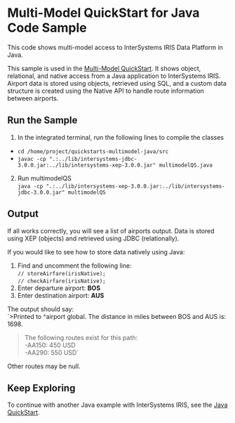 # Multi-Model QuickStart for Java Code Sample

This code shows multi-model access to InterSystems IRIS Data Platform in Java.

This sample is used in the [Multi-Model QuickStart](https://learning.intersystems.com/course/view.php?name=Multimodel). 
It shows object, relational, and native access from a Java application to InterSystems IRIS. Airport data is stored using objects, retrieved using SQL, and a custom data structure is created using the Native API to handle route information between airports.

## Run the Sample

1. In the integrated terminal, run the following lines to compile the classes  
* `cd /home/project/quickstarts-multimodel-java/src`  
* `javac -cp ".:../lib/intersystems-jdbc-3.0.0.jar:../lib/intersystems-xep-3.0.0.jar" multimodelQS.java`  
2. Run multimodelQS  
`java -cp ".:../lib/intersystems-xep-3.0.0.jar:../lib/intersystems-jdbc-3.0.0.jar" multimodelQS`  

## Output

If all works correctly, you will see a list of airports output. Data is stored using XEP (objects) and retrieved using JDBC (relationally).  

If you would like to see how to store data natively using Java:
1. Find and uncomment the following line:  
`// storeAirfare(irisNative);`  
`// checkAirfare(irisNative);`  
2. Enter departure airport: **BOS**
3. Enter destination airport: **AUS**

The output should say:  
`>Printed to ^airport global. The distance in miles between BOS and AUS is: 1698.  
>The following routes exist for this path:  
>  -AA150: 450 USD  
>  -AA290: 550 USD`

Other routes may be null.

## Keep Exploring

To continue with another Java example with InterSystems IRIS, see the [Java QuickStart](https://learning.intersystems.com/course/view.php?name=Java%20QS).
